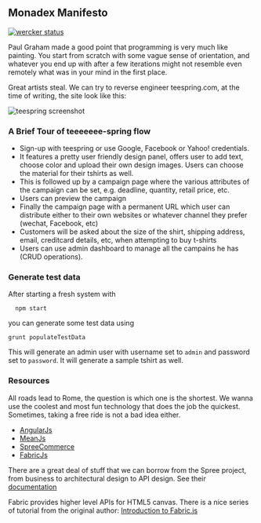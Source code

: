 ## Monadex Manifesto

[![wercker status](https://app.wercker.com/status/b91bf3f2fa58d4db274292c9780702c2/m/master "wercker status")](https://app.wercker.com/project/bykey/b91bf3f2fa58d4db274292c9780702c2)

Paul Graham made a good point that programming is very much like
painting. You start from scratch with some vague sense of
orientation, and whatever you end up with after a few iterations might
not resemble even remotely what was in your mind in the first place.

Great artists steal. We can try to reverse engineer teespring.com,
at the time of writing, the site look like this:

![teespring screenshot](https://raw.github.com/liuhongchao/images/master/monadex/teespring-140318.jpg)

### A Brief Tour of teeeeeee-spring flow

  * Sign-up with teespring or use Google, Facebook or Yahoo! credentials.
  * It features a pretty user friendly design panel, offers user to add text, choose color and upload their own design images. Users can choose the material for their tshirts as well.
  * This is followed up by a campaign page where the various attributes of the campaign can be set, e.g. deadline, quantity, retail price, etc.
  * Users can preview the campaign
  * Finally the campaign page with a permanent URL which user can distribute either to their own websites or whatever channel they prefer (wechat, Facebook, etc)
  * Customers will be asked about the size of the shirt, shipping address, email, creditcard details, etc, when attempting to buy t-shirts
  * Users can use admin dashboard to manage all the campains he has (CRUD operations).

### Generate test data

After starting a fresh system with

      npm start

you can generate some test data using

    grunt populateTestData

This will generate an admin user with username set to ```admin``` and
password set to ```password```. It will generate a sample tshirt as well.

### Resources

All roads lead to Rome, the question is which one is the shortest. We
wanna use the coolest and most fun technology that does the job the
quickest. Sometimes, taking a free ride is not a bad idea either.

  * [AngularJs](https://angularjs.org/)
  * [MeanJs](http://meanjs.org/)
  * [SpreeCommerce](http://spreecommerce.com/)
  * [FabricJs](http://fabricjs.com/)

There are a great deal of stuff that we can borrow from the Spree
project, from business to architectural design to API design. See
their [documentation](http://guides.spreecommerce.com/api/)

Fabric provides higher level APIs for HTML5 canvas. There is a nice
series of tutorial from the original author:
[Introduction to Fabric.js](http://fabricjs.com/fabric-intro-part-1/)
